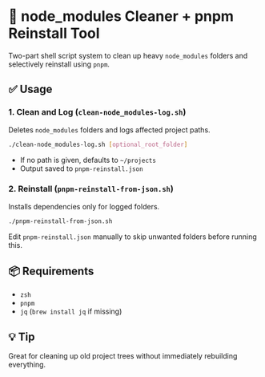 # 🧹 node_modules Cleaner + pnpm Reinstall Tool

Two-part shell script system to clean up heavy `node_modules` folders and selectively reinstall using `pnpm`.

## ✅ Usage

### 1. Clean and Log (`clean-node_modules-log.sh`)

Deletes `node_modules` folders and logs affected project paths.

```bash
./clean-node_modules-log.sh [optional_root_folder]
```

- If no path is given, defaults to `~/projects`
- Output saved to `pnpm-reinstall.json`

### 2. Reinstall (`pnpm-reinstall-from-json.sh`)

Installs dependencies only for logged folders.

```bash
./pnpm-reinstall-from-json.sh
```

Edit `pnpm-reinstall.json` manually to skip unwanted folders before running this.

## 📦 Requirements

- `zsh`
- `pnpm`
- `jq` (`brew install jq` if missing)

## 💡 Tip

Great for cleaning up old project trees without immediately rebuilding everything.

